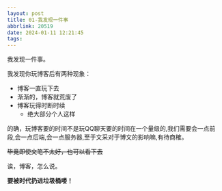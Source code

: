 ```yaml
---
layout: post
title: 01-我发现一件事
abbrlink: 20519
date: 2024-01-11 12:21:45
tags:
---
```

我发现一件事。

我发现你玩博客后有两种现象：
- 博客一直玩下去
- 渐渐的，博客就荒废了
- 博客玩得时断时续
     - 绝大部分个人这样
  
的确，玩博客要的时间不是玩QQ聊天要的时间在一个量级的,我们需要会一点前段,会一点后端,会一点服务器,至于文采对于博文的影响嘛,有待商榷。

~~毕竟即使文笔不太好，也可以看下去~~

诶，博客，怎么说。

**要被时代扔进垃圾桶喽！**